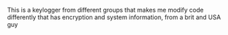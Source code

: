 This is a keylogger from different groups that makes me modify code differently that has encryption and system information, from a brit and USA guy

